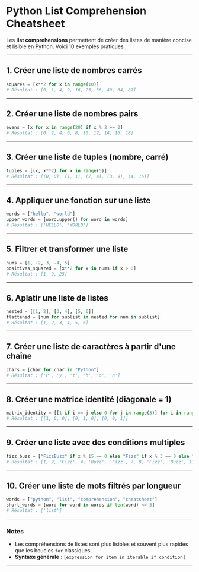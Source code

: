 
# Python List Comprehension Cheatsheet

Les **list comprehensions** permettent de créer des listes de manière concise et lisible en Python. Voici 10 exemples pratiques :

---

## 1. **Créer une liste de nombres carrés**
```python
squares = [x**2 for x in range(10)]
# Résultat : [0, 1, 4, 9, 16, 25, 36, 49, 64, 81]
```

---

## 2. **Créer une liste de nombres pairs**
```python
evens = [x for x in range(20) if x % 2 == 0]
# Résultat : [0, 2, 4, 6, 8, 10, 12, 14, 16, 18]
```

---

## 3. **Créer une liste de tuples (nombre, carré)**
```python
tuples = [(x, x**2) for x in range(5)]
# Résultat : [(0, 0), (1, 1), (2, 4), (3, 9), (4, 16)]
```

---

## 4. **Appliquer une fonction sur une liste**
```python
words = ["hello", "world"]
upper_words = [word.upper() for word in words]
# Résultat : ['HELLO', 'WORLD']
```

---

## 5. **Filtrer et transformer une liste**
```python
nums = [1, -2, 3, -4, 5]
positives_squared = [x**2 for x in nums if x > 0]
# Résultat : [1, 9, 25]
```

---

## 6. **Aplatir une liste de listes**
```python
nested = [[1, 2], [3, 4], [5, 6]]
flattened = [num for sublist in nested for num in sublist]
# Résultat : [1, 2, 3, 4, 5, 6]
```

---

## 7. **Créer une liste de caractères à partir d'une chaîne**
```python
chars = [char for char in "Python"]
# Résultat : ['P', 'y', 't', 'h', 'o', 'n']
```

---

## 8. **Créer une matrice identité (diagonale = 1)**
```python
matrix_identity = [[1 if i == j else 0 for j in range(3)] for i in range(3)]
# Résultat : [[1, 0, 0], [0, 1, 0], [0, 0, 1]]
```

---

## 9. **Créer une liste avec des conditions multiples**
```python
fizz_buzz = ["FizzBuzz" if x % 15 == 0 else "Fizz" if x % 3 == 0 else "Buzz" if x % 5 == 0 else x for x in range(1, 16)]
# Résultat : [1, 2, 'Fizz', 4, 'Buzz', 'Fizz', 7, 8, 'Fizz', 'Buzz', 11, 'Fizz', 13, 14, 'FizzBuzz']
```

---

## 10. **Créer une liste de mots filtrés par longueur**
```python
words = ["python", "list", "comprehension", "cheatsheet"]
short_words = [word for word in words if len(word) <= 5]
# Résultat : ['list']
```

---

### Notes
- Les compréhensions de listes sont plus lisibles et souvent plus rapides que les boucles `for` classiques.
- **Syntaxe générale** : `[expression for item in iterable if condition]`

---
